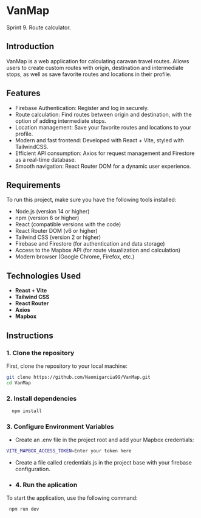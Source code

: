 # VanMap
Sprint 9. Route calculator.

## Introduction
VanMap is a web application for calculating caravan travel routes. Allows users to create custom routes with origin, destination and intermediate stops, as well as save favorite routes and locations in their profile.

## Features
- Firebase Authentication: Register and log in securely.
- Route calculation: Find routes between origin and destination, with the option of adding intermediate stops.
- Location management: ​​Save your favorite routes and locations to your profile.
- Modern and fast frontend: Developed with React + Vite, styled with TailwindCSS.
- Efficient API consumption: Axios for request management and Firestore as a real-time database.
- Smooth navigation: React Router DOM for a dynamic user experience.

## Requirements

To run this project, make sure you have the following tools installed:

- Node.js (version 14 or higher)
- npm (version 6 or higher)
- React (compatible versions with the code)
- React Router DOM (v6 or higher)
- Tailwind CSS (version 2 or higher)
- Firebase and Firestore (for authentication and data storage)
- Access to the Mapbox API (for route visualization and calculation)
- Modern browser (Google Chrome, Firefox, etc.)

## Technologies Used

- **React + Vite**
- **Tailwind CSS**
- **React Router**
- **Axios**
- **Mapbox**

## Instructions

### 1. Clone the repository

First, clone the repository to your local machine:

```bash
git clone https://github.com/Naomigarcia99/VanMap.git
cd VanMap
```

### 2. Install dependencies

```bash
  npm install
```

### 3. Configure Environment Variables

- Create an .env file in the project root and add your Mapbox credentials:
```bash
VITE_MAPBOX_ACCESS_TOKEN=Enter your token here
```
- Create a file called credentials.js in the project base with your firebase configuration.

- ### 4. Run the aplication

To start the application, use the following command:
```bash
 npm run dev
```

